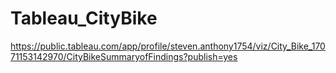 # Tableau_CityBike
https://public.tableau.com/app/profile/steven.anthony1754/viz/City_Bike_17071153142970/CityBikeSummaryofFindings?publish=yes
